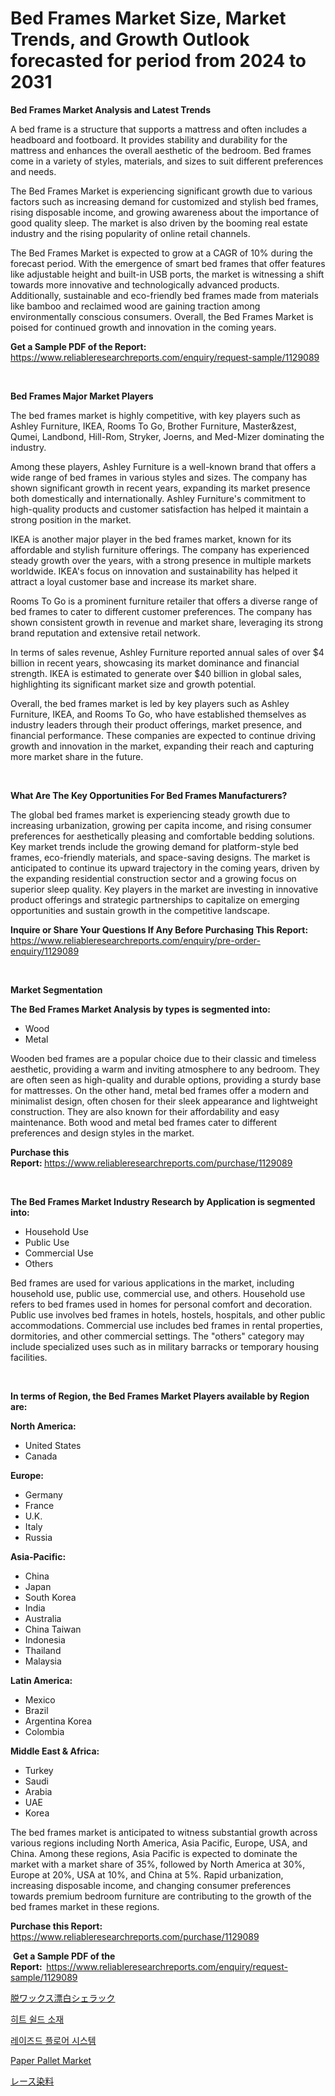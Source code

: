 <p><h1>Bed Frames Market Size, Market Trends, and Growth Outlook forecasted for period from 2024 to 2031</h1></p><p><strong>Bed Frames Market Analysis and Latest Trends</strong></p>
<p><p>A bed frame is a structure that supports a mattress and often includes a headboard and footboard. It provides stability and durability for the mattress and enhances the overall aesthetic of the bedroom. Bed frames come in a variety of styles, materials, and sizes to suit different preferences and needs.</p><p>The Bed Frames Market is experiencing significant growth due to various factors such as increasing demand for customized and stylish bed frames, rising disposable income, and growing awareness about the importance of good quality sleep. The market is also driven by the booming real estate industry and the rising popularity of online retail channels.</p><p>The Bed Frames Market is expected to grow at a CAGR of 10% during the forecast period. With the emergence of smart bed frames that offer features like adjustable height and built-in USB ports, the market is witnessing a shift towards more innovative and technologically advanced products. Additionally, sustainable and eco-friendly bed frames made from materials like bamboo and reclaimed wood are gaining traction among environmentally conscious consumers. Overall, the Bed Frames Market is poised for continued growth and innovation in the coming years.</p></p>
<p><strong>Get a Sample PDF of the Report:&nbsp;</strong> <a href="https://www.reliableresearchreports.com/enquiry/request-sample/1129089">https://www.reliableresearchreports.com/enquiry/request-sample/1129089</a></p>
<p>&nbsp;</p>
<p><strong>Bed Frames Major Market Players</strong></p>
<p><p>The bed frames market is highly competitive, with key players such as Ashley Furniture, IKEA, Rooms To Go, Brother Furniture, Master&zest, Qumei, Landbond, Hill-Rom, Stryker, Joerns, and Med-Mizer dominating the industry. </p><p>Among these players, Ashley Furniture is a well-known brand that offers a wide range of bed frames in various styles and sizes. The company has shown significant growth in recent years, expanding its market presence both domestically and internationally. Ashley Furniture's commitment to high-quality products and customer satisfaction has helped it maintain a strong position in the market.</p><p>IKEA is another major player in the bed frames market, known for its affordable and stylish furniture offerings. The company has experienced steady growth over the years, with a strong presence in multiple markets worldwide. IKEA's focus on innovation and sustainability has helped it attract a loyal customer base and increase its market share.</p><p>Rooms To Go is a prominent furniture retailer that offers a diverse range of bed frames to cater to different customer preferences. The company has shown consistent growth in revenue and market share, leveraging its strong brand reputation and extensive retail network.</p><p>In terms of sales revenue, Ashley Furniture reported annual sales of over $4 billion in recent years, showcasing its market dominance and financial strength. IKEA is estimated to generate over $40 billion in global sales, highlighting its significant market size and growth potential.</p><p>Overall, the bed frames market is led by key players such as Ashley Furniture, IKEA, and Rooms To Go, who have established themselves as industry leaders through their product offerings, market presence, and financial performance. These companies are expected to continue driving growth and innovation in the market, expanding their reach and capturing more market share in the future.</p></p>
<p>&nbsp;</p>
<p><strong>What Are The Key Opportunities For Bed Frames Manufacturers?</strong></p>
<p><p>The global bed frames market is experiencing steady growth due to increasing urbanization, growing per capita income, and rising consumer preferences for aesthetically pleasing and comfortable bedding solutions. Key market trends include the growing demand for platform-style bed frames, eco-friendly materials, and space-saving designs. The market is anticipated to continue its upward trajectory in the coming years, driven by the expanding residential construction sector and a growing focus on superior sleep quality. Key players in the market are investing in innovative product offerings and strategic partnerships to capitalize on emerging opportunities and sustain growth in the competitive landscape.</p></p>
<p><strong>Inquire or Share Your Questions If Any Before Purchasing This Report:</strong> <a href="https://www.reliableresearchreports.com/enquiry/pre-order-enquiry/1129089">https://www.reliableresearchreports.com/enquiry/pre-order-enquiry/1129089</a></p>
<p>&nbsp;</p>
<p><strong>Market Segmentation</strong></p>
<p><strong>The Bed Frames Market Analysis by types is segmented into:</strong></p>
<p><ul><li>Wood</li><li>Metal</li></ul></p>
<p><p>Wooden bed frames are a popular choice due to their classic and timeless aesthetic, providing a warm and inviting atmosphere to any bedroom. They are often seen as high-quality and durable options, providing a sturdy base for mattresses. On the other hand, metal bed frames offer a modern and minimalist design, often chosen for their sleek appearance and lightweight construction. They are also known for their affordability and easy maintenance. Both wood and metal bed frames cater to different preferences and design styles in the market.</p></p>
<p><strong>Purchase this Report:&nbsp;</strong><a href="https://www.reliableresearchreports.com/purchase/1129089">https://www.reliableresearchreports.com/purchase/1129089</a></p>
<p>&nbsp;</p>
<p><strong>The Bed Frames Market Industry Research by Application is segmented into:</strong></p>
<p><ul><li>Household Use</li><li>Public Use</li><li>Commercial Use</li><li>Others</li></ul></p>
<p><p>Bed frames are used for various applications in the market, including household use, public use, commercial use, and others. Household use refers to bed frames used in homes for personal comfort and decoration. Public use involves bed frames in hotels, hostels, hospitals, and other public accommodations. Commercial use includes bed frames in rental properties, dormitories, and other commercial settings. The "others" category may include specialized uses such as in military barracks or temporary housing facilities.</p></p>
<p>&nbsp;</p>
<p><strong>In terms of Region, the Bed Frames Market Players available by Region are:</strong></p>
<p>
    <p> <strong> North America: </strong>
        <ul>
            <li>United States</li>
            <li>Canada</li>
        </ul>
        </p> 
    <p> <strong> Europe: </strong>
        <ul>
            <li>Germany</li>
            <li>France</li>
            <li>U.K.</li>
            <li>Italy</li>
            <li>Russia</li>
        </ul>
        </p> 
    <p> <strong> Asia-Pacific: </strong>
        <ul>
            <li>China</li>
            <li>Japan</li>
            <li>South Korea</li>
            <li>India</li>
            <li>Australia</li>
            <li>China Taiwan</li>
            <li>Indonesia</li>
            <li>Thailand</li>
            <li>Malaysia</li>
        </ul>
        </p> 
    <p> <strong> Latin America: </strong>
        <ul>
            <li>Mexico</li>
            <li>Brazil</li>
            <li>Argentina Korea</li>
            <li>Colombia</li>
        </ul>
        </p> 
    <p> <strong> Middle East & Africa: </strong>
        <ul>
            <li>Turkey</li>
            <li>Saudi</li>
            <li>Arabia</li>
            <li>UAE</li>
            <li>Korea</li>
        </ul>
    </p>
    </p>
<p><p>The bed frames market is anticipated to witness substantial growth across various regions including North America, Asia Pacific, Europe, USA, and China. Among these regions, Asia Pacific is expected to dominate the market with a market share of 35%, followed by North America at 30%, Europe at 20%, USA at 10%, and China at 5%. Rapid urbanization, increasing disposable income, and changing consumer preferences towards premium bedroom furniture are contributing to the growth of the bed frames market in these regions.</p></p>
<p><strong>Purchase this Report: </strong><a href="https://www.reliableresearchreports.com/purchase/1129089">https://www.reliableresearchreports.com/purchase/1129089</a></p>
<p>&nbsp;<strong>Get a Sample PDF of the Report:&nbsp;&nbsp;</strong><a href="https://www.reliableresearchreports.com/enquiry/request-sample/1129089">https://www.reliableresearchreports.com/enquiry/request-sample/1129089</a></p>
<p><strong></strong></p>
<p><p><a href="https://github.com/xnljig2898992/Market-Research-Report-List-1/blob/main/62650393020.md">脱ワックス漂白シェラック</a></p><p><a href="https://github.com/trmesnao7959541/Market-Research-Report-List-1/blob/main/98961072652.md">히트 쉴드 소재</a></p><p><a href="https://github.com/vsn7qpua81q/Market-Research-Report-List-1/blob/main/75215962653.md">레이즈드 플로어 시스템</a></p><p><a href="https://github.com/sonuprakash1/Market-Research-Report-List-1/blob/main/paper-pallet-market.md">Paper Pallet Market</a></p><p><a href="https://github.com/adcxff01450218/Market-Research-Report-List-1/blob/main/64084823021.md">レース染料</a></p></p>